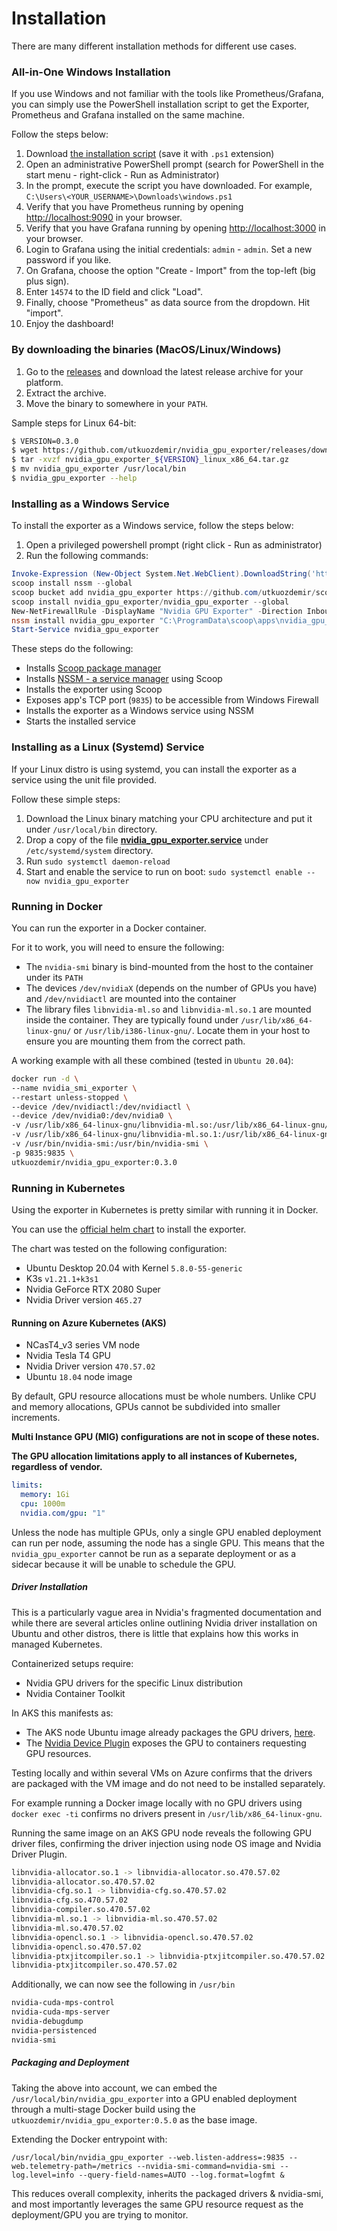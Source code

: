 # Installation

There are many different installation methods for different use cases.

### All-in-One Windows Installation

If you use Windows and not familiar with the tools like Prometheus/Grafana,
you can simply use the PowerShell installation script to get the Exporter,
Prometheus and Grafana installed on the same machine.

Follow the steps below:
1. Download [the installation script](https://raw.githubusercontent.com/utkuozdemir/nvidia_gpu_exporter/master/install/windows.ps1) (save it with `.ps1` extension)
2. Open an administrative PowerShell prompt (search for PowerShell in the start menu - right-click - Run as Administrator)
3. In the prompt, execute the script you have downloaded. For example, `C:\Users\<YOUR_USERNAME>\Downloads\windows.ps1`
4. Verify that you have Prometheus running by opening [http://localhost:9090](http://localhost:9090) in your browser.
5. Verify that you have Grafana running by opening [http://localhost:3000](http://localhost:3000) in your browser.
6. Login to Grafana using the initial credentials: `admin` - `admin`. Set a new password if you like.
7. On Grafana, choose the option "Create - Import" from the top-left (big plus sign).
8. Enter `14574` to the ID field and click "Load".
9. Finally, choose "Prometheus" as data source from the dropdown. Hit "import".
10. Enjoy the dashboard!


### By downloading the binaries (MacOS/Linux/Windows)

1. Go to the [releases](https://github.com/utkuozdemir/nvidia_gpu_exporter/releases) and download
   the latest release archive for your platform.
2. Extract the archive.
3. Move the binary to somewhere in your `PATH`.

Sample steps for Linux 64-bit:
```bash
$ VERSION=0.3.0
$ wget https://github.com/utkuozdemir/nvidia_gpu_exporter/releases/download/v${VERSION}/nvidia_gpu_exporter_${VERSION}_linux_x86_64.tar.gz
$ tar -xvzf nvidia_gpu_exporter_${VERSION}_linux_x86_64.tar.gz
$ mv nvidia_gpu_exporter /usr/local/bin
$ nvidia_gpu_exporter --help
```

### Installing as a Windows Service

To install the exporter as a Windows service, follow the steps below:
1. Open a privileged powershell prompt (right click - Run as administrator)
2. Run the following commands:

```powershell
Invoke-Expression (New-Object System.Net.WebClient).DownloadString('https://get.scoop.sh')
scoop install nssm --global
scoop bucket add nvidia_gpu_exporter https://github.com/utkuozdemir/scoop_nvidia_gpu_exporter.git
scoop install nvidia_gpu_exporter/nvidia_gpu_exporter --global
New-NetFirewallRule -DisplayName "Nvidia GPU Exporter" -Direction Inbound -Action Allow -Protocol TCP -LocalPort 9835
nssm install nvidia_gpu_exporter "C:\ProgramData\scoop\apps\nvidia_gpu_exporter\current\nvidia_gpu_exporter.exe"
Start-Service nvidia_gpu_exporter
```

These steps do the following:
- Installs [Scoop package manager](https://scoop.sh)
- Installs [NSSM - a service manager](https://nssm.cc/download) using Scoop
- Installs the exporter using Scoop
- Exposes app's TCP port (`9835`) to be accessible from Windows Firewall
- Installs the exporter as a Windows service using NSSM
- Starts the installed service


### Installing as a Linux (Systemd) Service

If your Linux distro is using systemd, you can install the exporter as a service using the unit file provided.

Follow these simple steps:
1. Download the Linux binary matching your CPU architecture and put it under `/usr/local/bin` directory.
2. Drop a copy of the file **[nvidia_gpu_exporter.service](systemd/nvidia_gpu_exporter.service)** under `/etc/systemd/system` directory.
3. Run `sudo systemctl daemon-reload`
4. Start and enable the service to run on boot: `sudo systemctl enable --now nvidia_gpu_exporter`

### Running in Docker
You can run the exporter in a Docker container.

For it to work, you will need to ensure the following:
- The `nvidia-smi` binary is bind-mounted from the host to the container under its `PATH`
- The devices `/dev/nvidiaX` (depends on the number of GPUs you have) and `/dev/nvidiactl` are mounted into the container
- The library files `libnvidia-ml.so` and `libnvidia-ml.so.1` are mounted inside the container.
  They are typically found under `/usr/lib/x86_64-linux-gnu/` or `/usr/lib/i386-linux-gnu/`.
  Locate them in your host to ensure you are mounting them from the correct path.

A working example with all these combined (tested in `Ubuntu 20.04`):
```bash
docker run -d \
--name nvidia_smi_exporter \
--restart unless-stopped \
--device /dev/nvidiactl:/dev/nvidiactl \
--device /dev/nvidia0:/dev/nvidia0 \
-v /usr/lib/x86_64-linux-gnu/libnvidia-ml.so:/usr/lib/x86_64-linux-gnu/libnvidia-ml.so \
-v /usr/lib/x86_64-linux-gnu/libnvidia-ml.so.1:/usr/lib/x86_64-linux-gnu/libnvidia-ml.so.1 \
-v /usr/bin/nvidia-smi:/usr/bin/nvidia-smi \
-p 9835:9835 \
utkuozdemir/nvidia_gpu_exporter:0.3.0
```

### Running in Kubernetes
Using the exporter in Kubernetes is pretty similar with running it in Docker.

You can use the [official helm chart](https://artifacthub.io/packages/helm/utkuozdemir/nvidia-gpu-exporter) to install the exporter.

The chart was tested on the following configuration:
- Ubuntu Desktop 20.04 with Kernel `5.8.0-55-generic`
- K3s `v1.21.1+k3s1`
- Nvidia GeForce RTX 2080 Super
- Nvidia Driver version `465.27`

#### Running on Azure Kubernetes (AKS)
- NCasT4_v3 series VM node
- Nvidia Tesla T4 GPU
- Nvidia Driver version `470.57.02`
- Ubuntu `18.04` node image

By default, GPU resource allocations must be whole numbers. Unlike CPU and memory allocations, GPUs cannot be subdivided into smaller increments.

**Multi Instance GPU (MIG) configurations are not in scope of these notes.**

**The GPU allocation limitations apply to all instances of Kubernetes, regardless of vendor.**

```yaml
limits:
  memory: 1Gi
  cpu: 1000m
  nvidia.com/gpu: "1"
```
Unless the node has multiple GPUs, only a single GPU enabled deployment can run per node, assuming the node has a single GPU. This means that the `nvidia_gpu_exporter` cannot be run as a separate deployment or as a sidecar because it will be unable to schedule the GPU.

##### Driver Installation
This is a particularly vague area in Nvidia's fragmented documentation and while there are several articles online outlining Nvidia driver installation on Ubuntu and other distros, there is little that explains how this works in managed Kubernetes.

Containerized setups require:
- Nvidia GPU drivers for the specific Linux distribution
- Nvidia Container Toolkit

In AKS this manifests as:
- The AKS node Ubuntu image already packages the GPU drivers, [here](https://github.com/Azure/AKS/blob/master/vhd-notes/aks-ubuntu/AKSUbuntu-1804/2022.03.03.txt).
- The [Nvidia Device Plugin](https://docs.microsoft.com/en-us/azure/aks/gpu-cluster#manually-install-the-nvidia-device-plugin) exposes the GPU to containers requesting GPU resources.

Testing locally and within several VMs on Azure confirms that the drivers are packaged with the VM image and do not need to be installed separately.

For example running a Docker image locally with no GPU drivers using `docker exec -ti` confirms no drivers present in `/usr/lib/x86_64-linux-gnu`.

Running the same image on an AKS GPU node reveals the following GPU driver files, confirming the driver injection using node OS image and Nvidia Driver Plugin.
```bash
libnvidia-allocator.so.1 -> libnvidia-allocator.so.470.57.02
libnvidia-allocator.so.470.57.02
libnvidia-cfg.so.1 -> libnvidia-cfg.so.470.57.02
libnvidia-cfg.so.470.57.02
libnvidia-compiler.so.470.57.02
libnvidia-ml.so.1 -> libnvidia-ml.so.470.57.02
libnvidia-ml.so.470.57.02
libnvidia-opencl.so.1 -> libnvidia-opencl.so.470.57.02
libnvidia-opencl.so.470.57.02
libnvidia-ptxjitcompiler.so.1 -> libnvidia-ptxjitcompiler.so.470.57.02
libnvidia-ptxjitcompiler.so.470.57.02
```

Additionally, we can now see the following in `/usr/bin`
```bash
nvidia-cuda-mps-control
nvidia-cuda-mps-server
nvidia-debugdump
nvidia-persistenced
nvidia-smi
```

##### Packaging and Deployment
Taking the above into account, we can embed the `/usr/local/bin/nvidia_gpu_exporter` into a GPU enabled deployment through a multi-stage Docker build using the `utkuozdemir/nvidia_gpu_exporter:0.5.0` as the base image.

Extending the Docker entrypoint with:

`/usr/local/bin/nvidia_gpu_exporter --web.listen-address=:9835 --web.telemetry-path=/metrics --nvidia-smi-command=nvidia-smi --log.level=info --query-field-names=AUTO --log.format=logfmt &`

This reduces overall complexity, inherits the packaged drivers & nvidia-smi, and most importantly leverages the same GPU resource request as the deployment/GPU you are trying to monitor.

